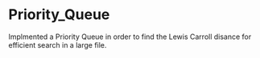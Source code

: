 # Priority_Queue

Implmented a Priority Queue in order to find the Lewis Carroll disance for efficient search in a large file.
